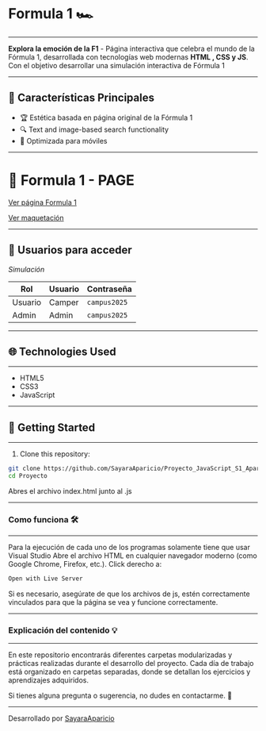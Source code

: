 # Formula 1 🏎️
---

**Explora la emoción de la F1** - Página interactiva que celebra el mundo de la Fórmula 1, desarrollada con tecnologías web modernas **HTML , CSS y JS**. Con el objetivo desarrollar una simulación interactiva de Fórmula 1

---

## 🚦 Características Principales
- 🏆 Estética basada en página original de la Fórmula 1
- 🔍 Text and image-based search functionality
- 🥇 Optimizada para móviles

---

# 🏁 Formula 1 - PAGE

[Ver página Formula 1](https://sayaraaparicio.github.io/Proyecto_JavaScript_S1_AparicioSayara-VeraDavid/Proyecto/)

[Ver maquetación](https://www.figma.com/design/zVhSwlsvLlDaiMYCVKrZty/F1?node-id=0-1&t=QEXcPGBikCLhXw2N-1)

---

## 🔐 Usuarios para acceder
*Simulación*

| Rol       | Usuario  | Contraseña   |
|-----------|----------|--------------|
| Usuario   | Camper   | `campus2025` |
| Admin     | Admin  | `campus2025` |

---

## 🌐 Technologies Used
---

- HTML5
- CSS3
- JavaScript

---

## 🚀 Getting Started

---

1. Clone this repository:

```bash
git clone https://github.com/SayaraAparicio/Proyecto_JavaScript_S1_AparicioSayara-VeraDavid
cd Proyecto
```

Abres el archivo index.html junto al .js

---

### Como funciona 🛠️

---

Para la ejecución de cada uno de los programas solamente tiene que usar Visual Studio
Abre el archivo HTML en cualquier navegador moderno (como Google Chrome, Firefox, etc.).
Click derecho a: 

```sh
Open with Live Server
```
Si es necesario, asegúrate de que los archivos de js, estén correctamente vinculados para que la página se vea y funcione correctamente.

---

### Explicación del contenido 💡

---

En este repositorio encontrarás diferentes carpetas modularizadas y prácticas realizadas durante el desarrollo del proyecto. Cada día de trabajo está organizado en carpetas separadas, donde se detallan los ejercicios y aprendizajes adquiridos.

Si tienes alguna pregunta o sugerencia, no dudes en contactarme. 🚀

---

Desarrollado por [SayaraAparicio](https://github.com/SayaraAparicio/)
